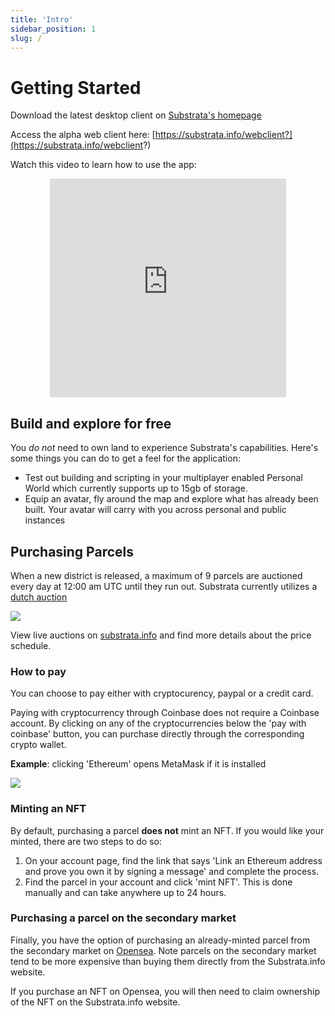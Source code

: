 ```yaml
---
title: 'Intro'
sidebar_position: 1
slug: /
---
```


# Getting Started

Download the latest desktop client on [Substrata's homepage](https://substrata.info/)

Access the alpha web client here: [https://substrata.info/webclient?](https://substrata.info/webclient?)

Watch this video to learn how to use the app:

<center><iframe width="75%" height="350" src="https://www.youtube.com/embed/XG_cyByAuXQ" title="YouTube video player" frameborder="0" allow="accelerometer; autoplay; clipboard-write; encrypted-media; gyroscope; picture-in-picture" allowfullscreen></iframe></center>

## Build and explore for free

You *do not* need to own land to experience Substrata's capabilities. Here's some things you can do to get a feel for the application: 
- Test out building and scripting in your multiplayer enabled Personal World which currently supports up to 15gb of storage.
- Equip an avatar, fly around the map and explore what has already been built. Your avatar will carry with you across personal and public instances

## Purchasing Parcels

When a new district is released, a maximum of 9 parcels are auctioned every day at 12:00 am UTC until they run out. Substrata currently utilizes a [dutch auction](https://www.investopedia.com/terms/d/dutchauction.asp#:~:text=A%20Dutch%20auction%20is%20a,terms%20of%20quantity%20and%20price.)

![](https://i.imgur.com/LYVw0CZ.jpg)

View live auctions on [substrata.info](https://substrata.info/parcel_auction_list) and find more details about the price schedule.

### How to pay 

You can choose to pay either with cryptocurency, paypal or a credit card.

Paying with cryptocurrency through Coinbase does not require a Coinbase account. By clicking on any of the cryptocurrencies below the 'pay with coinbase' button, you can purchase directly through the corresponding crypto wallet. 

**Example**: clicking 'Ethereum' opens MetaMask if it is installed

![](https://i.imgur.com/npkrbr1.png)

### Minting an NFT 

By default, purchasing a parcel **does not** mint an NFT. If you would like your minted, there are two steps to do so:
1. On your account page, find the link that says 'Link an Ethereum address and prove you own it by signing a message' and complete the process.
2. Find the parcel in your account and click 'mint NFT'. This is done manually and can take anywhere up to 24 hours.

### Purchasing a parcel on the secondary market ###
Finally, you have the option of purchasing an already-minted parcel from the secondary market on [Opensea](https://opensea.io/collection/substrata-parcel). Note parcels on the secondary market tend to be more expensive than buying them directly from the Substrata.info website.

If you purchase an NFT on Opensea, you will then need to claim ownership of the NFT on the Substrata.info website.
